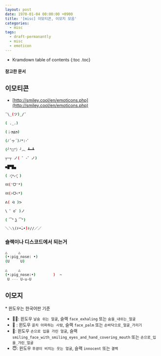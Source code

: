 ```yaml
---
layout: post
date: 1970-01-04 00:00:00 +0900
title: '[misc] 이모티콘, 이모지 모음'
categories:
  - misc
tags:
  - draft-permanantly
  - misc
  - emoticon
---
```


* Kramdown table of contents
{:toc .toc}

#### 참고한 문서


## 이모티콘

- [http://smiley.cool/en/emoticons.php](http://smiley.cool/en/emoticons.php)

```bash
¯\_(ツ)_/¯

( ._.)

(；◔д◔)

(ﾉ´ヮ´)ﾉ*:･ﾟ

(╯°□°）╯︵ ┻━┻

┬─┬ ノ( ゜-゜ノ)

●█▀█▄

( ˃̣̣̥᷄へ˂̣̣̥᷅ )

ꉂꉂ(ᵔᗜᵔ*)

ꉂꉂ(>ᗜ<*)

ᕕ( ᐛ )ᕗ

\ ゜o゜)ノ

( ͡° ͜ʖ ͡°)

＼＼\(۶•̀ᴗ•́)۶//／／
```

### 슬랙이나 디스코드에서 되는거

```bash
△     △
(•:pig_nose: •)
(U     U)

△     △
(•:pig_nose:•)        )  ~
 U --- U-u-U
```


## 이모지

\* 윈도우는 한국어판 기준

- 😮‍💨: 윈도우 `날숨 쉬는 얼굴`, 슬랙 `face_exhaling` 또는 `숨을_내쉬는_얼굴`
- 🤦‍ : 윈도우 `골치 아파하는 사람`, 슬랙 `face_palm` 또는 `손바닥으로_얼굴_가리기`
- 🤭: 윈도우 `손으로 입을 가린 얼굴`, 슬랙 `smiling_face_with_smiling_eyes_and_hand_covering_mouth` 또는 `손으로_입을_가린_얼굴`
- 😇: 윈도우 `후광이 비치는 웃는 얼굴`, 슬랙 `innocent` 또는 `결백`
